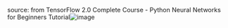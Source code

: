 source: from TensorFlow 2.0 Complete Course - Python Neural Networks for Beginners Tutorial![image](https://github.com/blingbling1996/Tensorflow2.0_tutorial/assets/129818375/15d1e93a-0d7f-449e-8fd2-4984f1d4eb82)
